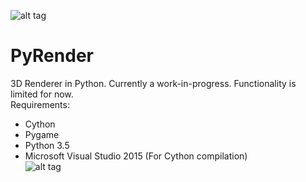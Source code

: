 ![alt tag](http://i.imgur.com/VVpfXcN.png)
# PyRender

3D Renderer in Python. Currently a work-in-progress. Functionality is limited for now.<br>
Requirements:<br>
* Cython
* Pygame
* Python 3.5
* Microsoft Visual Studio 2015 (For Cython compilation)<br>
![alt tag](http://i.imgur.com/asqF1fA.png)
